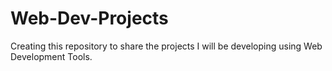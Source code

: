 # Web-Dev-Projects
Creating this repository to share the projects I will be developing using Web Development Tools.

